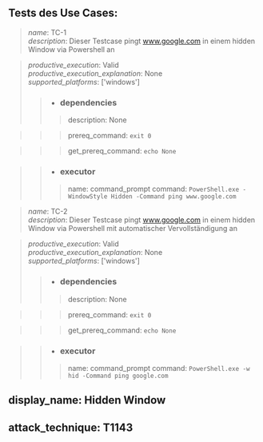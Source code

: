 ## Tests des Use Cases:	
>*name*: TC-1  
>*description*: Dieser Testcase pingt www.google.com in einem hidden Window via Powershell an
  
>*productive_execution*: Valid  
>*productive_execution_explanation*: None  
>*supported_platforms*: ['windows']  
>> + ### dependencies
>>>description: None

>>>prereq_command: `exit 0
`

>>>get_prereq_command: `echo None
`

>> + ### executor
>>>name: command_prompt
>>>command: `PowerShell.exe -WindowStyle Hidden -Command ping www.google.com
`

>*name*: TC-2  
>*description*: Dieser Testcase pingt www.google.com in einem hidden Window via Powershell mit automatischer Vervollständigung an
  
>*productive_execution*: Valid  
>*productive_execution_explanation*: None  
>*supported_platforms*: ['windows']  
>> + ### dependencies
>>>description: None

>>>prereq_command: `exit 0
`

>>>get_prereq_command: `echo None
`

>> + ### executor
>>>name: command_prompt
>>>command: `PowerShell.exe -w hid -Command ping google.com
`

## display\_name:	Hidden Window
## attack\_technique:	T1143
